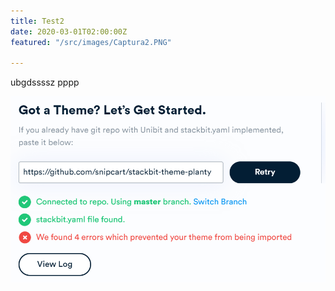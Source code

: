 ```yaml
---
title: Test2
date: 2020-03-01T02:00:00Z
featured: "/src/images/Captura2.PNG"

---
```

ubgdssssz pppp

![](/src/images/error-stackbit.PNG)